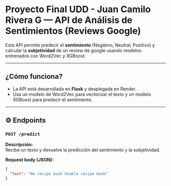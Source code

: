 # Proyecto Final UDD - Juan Camilo Rivera G — API de Análisis de Sentimientos (Reviews Google)

Esta API permite predecir el **sentimiento** (Negativo, Neutral, Positivo) y calcular la **subjetividad** de un review de google usando modelos entrenados con Word2Vec y XGBoost.

---

## ¿Cómo funciona?

- La API está desarrollada en **Flask** y desplegada en Render.
- Usa un modelo de Word2Vec para vectorizar el texto y un modelo XGBoost para predecir el sentimiento.

---

## ⚙️ Endpoints

### `POST /predict`

**Descripción:**  
Recibe un texto y devuelve la predicción del sentimiento y la subjetividad.

**Request body (JSON):**

```json
{
  "text": "No recipe book Unable recipe book"
}
